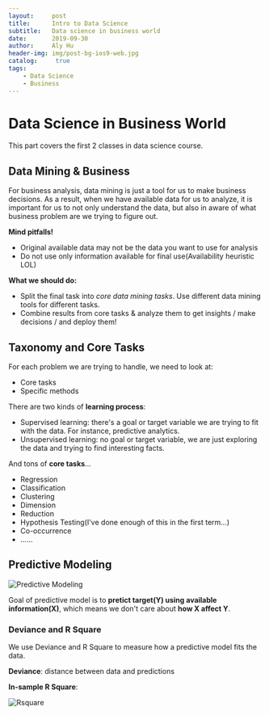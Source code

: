 ```yaml
---
layout:     post
title:      Intro to Data Science
subtitle:   Data science in business world
date:       2019-09-30
author:     Aly Hu
header-img: img/post-bg-ios9-web.jpg
catalog: 	 true
tags:
    - Data Science
    - Business
---
```


# Data Science in Business World

This part covers the first 2 classes in data science course.

## Data Mining & Business
For business analysis, data mining is just a tool for us to make business decisions. As a result, when we have available data for us to analyze, it is important for us to not only understand the data, but also in aware of what business problem are we trying to figure out. 

**Mind pitfalls!**

* Original available data may not be the data you want to use for analysis
* Do not use only information available for final use(Availability heuristic LOL)

**What we should do:**

* Split the final task into *core data mining tasks*. Use different data mining tools for different tasks.
* Combine results from core tasks & analyze them to get insights / make decisions / and deploy them!

## Taxonomy and Core Tasks

For each problem we are trying to handle, we need to look at:

* Core tasks
* Specific methods


There are two kinds of **learning process**:

* Supervised learning: there's a goal or target variable we are trying to fit with the data. For instance, predictive analytics.
* Unsupervised learning: no goal or target variable, we are just exploring the data and trying to find interesting facts.

And tons of **core tasks**...

* Regression
* Classification
* Clustering
* Dimension
* Reduction
* Hypothesis Testing(I've done enough of this in the first term...)
* Co-occurrence
* ......

## Predictive Modeling

![Predictive Modeling](https://tva1.sinaimg.cn/large/006y8mN6ly1g7gqf197uhj30ai059aac.jpg)

Goal of predictive model is to **pretict target(Y) using available information(X)**, which means we don't care about **how X affect Y**.

### Deviance and R Square

We use Deviance and R Square to measure how a predictive model fits the data.

**Deviance**: distance between data and predictions

**In-sample R Square**:

![Rsquare](https://tva1.sinaimg.cn/large/006y8mN6ly1g7i5zt6w37j308b03qjrs.jpg)









